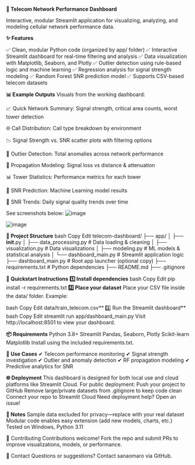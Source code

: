 **📡 Telecom Network Performance Dashboard**

Interactive, modular Streamlit application for visualizing, analyzing, and modeling cellular network performance data.


**✨ Features**

✅ Clean, modular Python code (organized by app/ folder)
✅ Interactive Streamlit dashboard for real-time filtering and analysis
✅ Data visualization with Matplotlib, Seaborn, and Plotly
✅ Outlier detection using rule-based logic and machine learning
✅ Regression analysis for signal strength modeling
✅ Random Forest SNR prediction model
✅ Supports CSV-based telecom datasets

**📊 Example Outputs**
Visuals from the working dashboard:

📈 Quick Network Summary: Signal strength, critical area counts, worst tower detection

🌐 Call Distribution: Call type breakdown by environment

📉 Signal Strength vs. SNR scatter plots with filtering options

🚨 Outlier Detection: Total anomalies across network performance

📏 Propagation Modeling: Signal loss vs distance & attenuation

📊 Tower Statistics: Performance metrics for each tower

🔮 SNR Prediction: Machine Learning model results

📅 SNR Trends: Daily signal quality trends over time

See screenshots below:
![image](https://github.com/user-attachments/assets/47b61302-4724-4e2c-ac39-95d15039207d)

![image](https://github.com/user-attachments/assets/101389e4-edec-4e5a-b8a5-47f0fbe4a0b0)


**📂 Project Structure**
bash
Copy
Edit
telecom-dashboard/
├── app/
│   ├── __init__.py
│   ├── data_processing.py     # Data loading & cleaning
│   ├── visualization.py       # Data visualizations
│   ├── modeling.py            # ML models & statistical analysis
│   └── dashboard_main.py      # Streamlit application logic
├── dashboard_main.py          # Root app launcher (optional copy)
├── requirements.txt           # Python dependencies
├── README.md
├── .gitignore

**🚀 Quickstart Instructions**
**1️⃣ Install dependencies**
bash
Copy
Edit
pip install -r requirements.txt
**2️⃣ Place your dataset**
Place your CSV file inside the data/ folder. Example:

bash
Copy
Edit
data/train_telecom.csv**
3️⃣ Run the Streamlit dashboard**
bash
Copy
Edit
streamlit run app/dashboard_main.py
Visit http://localhost:8501 to view your dashboard.

**📦 Requirements**
Python 3.8+
Streamlit
Pandas, Seaborn, Plotly
Scikit-learn
Matplotlib
Install using the included requirements.txt.

**🎯 Use Cases**
✔ Telecom performance monitoring
✔ Signal strength investigation
✔ Outlier and anomaly detection
✔ RF propagation modeling
✔ Predictive analytics for SNR

**🌐 Deployment**
This dashboard is designed for both local use and cloud platforms like Streamlit Cloud. For public deployment:
Push your project to GitHub
Remove large/private datasets from .gitignore to keep code clean
Connect your repo to Streamlit Cloud
Need deployment help? Open an issue!

**📌 Notes**
Sample data excluded for privacy—replace with your real dataset
Modular code enables easy extension (add new models, charts, etc.)
Tested on Windows, Python 3.11

🤝 Contributing
Contributions welcome! Fork the repo and submit PRs to improve visualizations, models, or performance.

📧 Contact
Questions or suggestions? Contact sanaomaro via GitHub.
